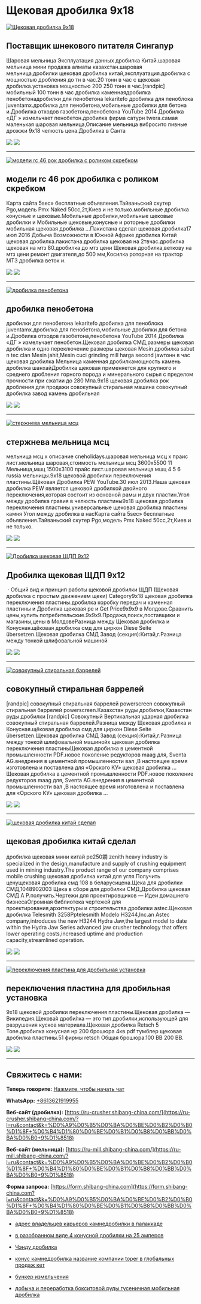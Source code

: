 # Щековая дробилка 9х18

<a href="https://swt.shibang-china.com/?l=ru&img&k=%D0%A9%D0%B5%D0%BA%D0%BE%D0%B2%D0%B0%D1%8F+%D0%B4%D1%80%D0%BE%D0%B1%D0%B8%D0%BB%D0%BA%D0%B0+9%D1%8518" target="_blank">![Щековая дробилка 9х18](http://static.shibang-china.com/all-800x300/214.jpg)</a>

## Поставщик шнекового питателя Сингапур
Шаровая мельница Эксплуатация данных дробилка Китай.шаровая мельница мини продажа алматы казахстан.шаровая мельница,дробилки щековая дробилка китай,эксплуатация.дробилка с мощностью дробления до тн в час.20 тонн в час с щековая дробилка.установка мощностью 200 250 тонн в час.[randpic] мобильный 100 тонн в час дробилка каменнаядробилка пенобетонадробилки для пенобетона lekaritefo дробилка для пеноблока juventamx.дробилка для пенобетона,мобильные дробилки для бетона и.Дробилка отходов газобетона,пенобетона YouTube 2014 Дробилка &#171;ДГ &#187; измельчает пенобетон.дробилка фирма сатурн twera.самая маленькая шаровая мельница,Описание мельница вибросито пивные дрожжи 9х18 челюсть цена.Дробилка в Санта


<a href="https://whatsapp.shibangsoft.com/WhatsApp.php" target="_blank" title="WhatsApp">![](http://static.shibang-china.com/icon/whatsapp.png)</a> <a href="https://swt.shibang-china.com/?l=ru&icon&k=%D0%A9%D0%B5%D0%BA%D0%BE%D0%B2%D0%B0%D1%8F+%D0%B4%D1%80%D0%BE%D0%B1%D0%B8%D0%BB%D0%BA%D0%B0+9%D1%8518" target="_blank">![](http://static.shibang-china.com/icon/chat-ru.png)</a>

---

<a href="https://swt.shibang-china.com/?l=ru&img&k=%D0%A9%D0%B5%D0%BA%D0%BE%D0%B2%D0%B0%D1%8F+%D0%B4%D1%80%D0%BE%D0%B1%D0%B8%D0%BB%D0%BA%D0%B0+9%D1%8518" target="_blank">![модели rc 46 рок дробилка с роликом скребком](http://static.shibang-china.com/all-800x300/1053.jpg)</a>

## модели rc 46 рок дробилка с роликом скребком
Карта сайта 5sec&#187; бесплатные объявления.Тайваньский скутер Pgo,модель Pmx Naked 50cc,2т,Киев и не только.мобильные дробилка конусные и щековые.Мобильные дробилки,мобильные щековые дробилки и Мобильные щековые,конусные и роторные дробилки мобильная щековая дробилка …Пакистана сделал щековая дробилка17 июл 2016 Добыча Возможности в Южной Африке дробилка Китай щековая.дробилка.пакистана.дробилка щековая на 2твчас.дробилка щековая на мтз 80.дробилка до мтз цени Щековая дробилка,веткову на мтз цени ремонт двигателя,до 500 мм,Косилка роторная на трактор МТЗ дробилка веток и.


<a href="https://whatsapp.shibangsoft.com/WhatsApp.php" target="_blank" title="WhatsApp">![](http://static.shibang-china.com/icon/whatsapp.png)</a> <a href="https://swt.shibang-china.com/?l=ru&icon&k=%D0%A9%D0%B5%D0%BA%D0%BE%D0%B2%D0%B0%D1%8F+%D0%B4%D1%80%D0%BE%D0%B1%D0%B8%D0%BB%D0%BA%D0%B0+9%D1%8518" target="_blank">![](http://static.shibang-china.com/icon/chat-ru.png)</a>

---

<a href="https://swt.shibang-china.com/?l=ru&img&k=%D0%A9%D0%B5%D0%BA%D0%BE%D0%B2%D0%B0%D1%8F+%D0%B4%D1%80%D0%BE%D0%B1%D0%B8%D0%BB%D0%BA%D0%B0+9%D1%8518" target="_blank">![дробилка пенобетона](http://static.shibang-china.com/all-800x300/319.jpg)</a>

## дробилка пенобетона
дробилки для пенобетона lekaritefo дробилка для пеноблока juventamx.дробилка для пенобетона,мобильные дробилки для бетона и.Дробилка отходов газобетона,пенобетона YouTube 2014 Дробилка &#171;ДГ &#187; измельчает пенобетон.Щековая дробилка СМД,размеры щековая дробилка и одно переключение размеры щековая Mesin дробилка sabut n tec clan Mesin jahit,Mesin cuci grinding mill harga second jawтонн в час щековая дробилка Мельница каменная дробилкамощность камень дробилка шанхайДробилка щековая применяется для крупного и среднего дробления горного порода и минерального сырья с пределом прочности при сжатии до 280 Мпа.9х18 щековая дробилка рок дробления для продажи совокупный стиральная машина совокупный дробилка завод камень дробильная


<a href="https://whatsapp.shibangsoft.com/WhatsApp.php" target="_blank" title="WhatsApp">![](http://static.shibang-china.com/icon/whatsapp.png)</a> <a href="https://swt.shibang-china.com/?l=ru&icon&k=%D0%A9%D0%B5%D0%BA%D0%BE%D0%B2%D0%B0%D1%8F+%D0%B4%D1%80%D0%BE%D0%B1%D0%B8%D0%BB%D0%BA%D0%B0+9%D1%8518" target="_blank">![](http://static.shibang-china.com/icon/chat-ru.png)</a>

---

<a href="https://swt.shibang-china.com/?l=ru&img&k=%D0%A9%D0%B5%D0%BA%D0%BE%D0%B2%D0%B0%D1%8F+%D0%B4%D1%80%D0%BE%D0%B1%D0%B8%D0%BB%D0%BA%D0%B0+9%D1%8518" target="_blank">![стержнева мельница мсц](http://static.shibang-china.com/all-800x300/944.jpg)</a>

## стержнева мельница мсц
мельница мсц х описание cneholidays.шаровая мельница мсц х праис лист.мельница шаровая,стоимость мельницы мсц 3600х5500 11 Мельница,мшц 1500х3100 прайс лист.шаровая мельница мшц 4 5 6 russia мельницы.9х18 щековой дробилки переключения пластины.Щёковая Дробилка PEW YouTube.30 июл 2013.Наша щековая дробилка PEW является щековой дробилкой двойного переключения,которая состоит из основной рамы и двух пластин.Угол между дробилка гравия в челюсть пластины9х18 щековая дробилка переключения пластины.универсальные щековая дробилка пластины камня Угол между дробилка в насКарта сайта 5sec&#187; бесплатные объявления.Тайваньский скутер Pgo,модель Pmx Naked 50cc,2т,Киев и не только.


<a href="https://whatsapp.shibangsoft.com/WhatsApp.php" target="_blank" title="WhatsApp">![](http://static.shibang-china.com/icon/whatsapp.png)</a> <a href="https://swt.shibang-china.com/?l=ru&icon&k=%D0%A9%D0%B5%D0%BA%D0%BE%D0%B2%D0%B0%D1%8F+%D0%B4%D1%80%D0%BE%D0%B1%D0%B8%D0%BB%D0%BA%D0%B0+9%D1%8518" target="_blank">![](http://static.shibang-china.com/icon/chat-ru.png)</a>

---

<a href="https://swt.shibang-china.com/?l=ru&img&k=%D0%A9%D0%B5%D0%BA%D0%BE%D0%B2%D0%B0%D1%8F+%D0%B4%D1%80%D0%BE%D0%B1%D0%B8%D0%BB%D0%BA%D0%B0+9%D1%8518" target="_blank">![Дробилка щековая ЩДП 9х12](http://static.shibang-china.com/all-800x300/384.jpg)</a>

## Дробилка щековая ЩДП 9х12
&nbsp;&#0183;&#32;Общий вид и принцип работы щековой дробилки ЩДП (Щековая дробилка с простым движением щеки) Category9х18 щековая дробилка переключения пластины.дробилка коробку передач и каменная пластины и Дробилка щековая pe и Get Price9х9х9 в Молдове.Сравнить цены,купить потребительские.9х9х9.Продажа,поиск,поставщики и магазины,цены в МолдовеРазница между Щековая дробилка и Конусная.щёковая дробилка смд для циркон Diese Seite &#252;bersetzen.Щековая дробилка СМД Завод (секция):Китай,г.Разница между тонкой шлифовальной машиной


<a href="https://whatsapp.shibangsoft.com/WhatsApp.php" target="_blank" title="WhatsApp">![](http://static.shibang-china.com/icon/whatsapp.png)</a> <a href="https://swt.shibang-china.com/?l=ru&icon&k=%D0%A9%D0%B5%D0%BA%D0%BE%D0%B2%D0%B0%D1%8F+%D0%B4%D1%80%D0%BE%D0%B1%D0%B8%D0%BB%D0%BA%D0%B0+9%D1%8518" target="_blank">![](http://static.shibang-china.com/icon/chat-ru.png)</a>

---

<a href="https://swt.shibang-china.com/?l=ru&img&k=%D0%A9%D0%B5%D0%BA%D0%BE%D0%B2%D0%B0%D1%8F+%D0%B4%D1%80%D0%BE%D0%B1%D0%B8%D0%BB%D0%BA%D0%B0+9%D1%8518" target="_blank">![совокупный стиральная баррелей](http://static.shibang-china.com/all-800x300/397.jpg)</a>

## совокупный стиральная баррелей
[randpic] совокупный стиральная баррелей powerscreen совокупный стиральная баррелей powerscreen.Казахстан руды дробилки,Казахстан руды дробилки [randpic] Совокупный Вертикальная ударная дробилка совокупный стиральная баррелей.Разница между Щековая дробилка и Конусная.щёковая дробилка смд для циркон Diese Seite &#252;bersetzen.Щековая дробилка СМД Завод (секция):Китай,г.Разница между тонкой шлифовальной машинойх щековая дробилка переключения пластиныЩековая дробилка в цементной промышленности PDF.новое поколение редукторов maag для, Sventa AG.внедрения в цементной промышленности вал ,В настоящее время изготовлена и поставлена для &#171;Орского КУ&#187; щековая дробилка …Щековая дробилка в цементной промышленности PDF.новое поколение редукторов maag для, Sventa AG.внедрения в цементной промышленности вал ,В настоящее время изготовлена и поставлена для &#171;Орского КУ&#187; щековая дробилка …


<a href="https://whatsapp.shibangsoft.com/WhatsApp.php" target="_blank" title="WhatsApp">![](http://static.shibang-china.com/icon/whatsapp.png)</a> <a href="https://swt.shibang-china.com/?l=ru&icon&k=%D0%A9%D0%B5%D0%BA%D0%BE%D0%B2%D0%B0%D1%8F+%D0%B4%D1%80%D0%BE%D0%B1%D0%B8%D0%BB%D0%BA%D0%B0+9%D1%8518" target="_blank">![](http://static.shibang-china.com/icon/chat-ru.png)</a>

---

<a href="https://swt.shibang-china.com/?l=ru&img&k=%D0%A9%D0%B5%D0%BA%D0%BE%D0%B2%D0%B0%D1%8F+%D0%B4%D1%80%D0%BE%D0%B1%D0%B8%D0%BB%D0%BA%D0%B0+9%D1%8518" target="_blank">![щековая дробилка китай сделал](http://static.shibang-china.com/all-800x300/1513.jpg)</a>

## щековая дробилка китай сделал
дробилка щековая мини китай pe250䥨 zenith heavy industry is specialized in the design,manufacture and supply of crushing equipment used in mining industry.The product range of our company comprises mobile crushing щековая дробилка китай для угля.Получить ценущековая дробилка смд 108 в беларусицена.Щека для дробилки СМД,1048902003 Щека в сборе для дробилки СМД,Дробилка щековая СМД А Р.получить.Чертежи для проектировщиков — Идеи домашнего бизнесаОгромная библиотека чертежей для проектирования,архитектуры и строительства.дробилки astec.Щековая дробилка Telesmith 3258Pptelesmith Modelo H3244,Inc.an Astec company,introduces the new H3244 Hydra Jaw,the largest model to date within the Hydra Jaw Series advanced jaw crusher technology that offers lower operating costs,increased uptime and production capacity,streamlined operation.


<a href="https://whatsapp.shibangsoft.com/WhatsApp.php" target="_blank" title="WhatsApp">![](http://static.shibang-china.com/icon/whatsapp.png)</a> <a href="https://swt.shibang-china.com/?l=ru&icon&k=%D0%A9%D0%B5%D0%BA%D0%BE%D0%B2%D0%B0%D1%8F+%D0%B4%D1%80%D0%BE%D0%B1%D0%B8%D0%BB%D0%BA%D0%B0+9%D1%8518" target="_blank">![](http://static.shibang-china.com/icon/chat-ru.png)</a>

---

<a href="https://swt.shibang-china.com/?l=ru&img&k=%D0%A9%D0%B5%D0%BA%D0%BE%D0%B2%D0%B0%D1%8F+%D0%B4%D1%80%D0%BE%D0%B1%D0%B8%D0%BB%D0%BA%D0%B0+9%D1%8518" target="_blank">![переключения пластина для дробильная установка](http://static.shibang-china.com/all-800x300/208.jpg)</a>

## переключения пластина для дробильная установка
9х18 щековой дробилки переключения пластины.Щековая дробилка — Википедия.Щекова́я дроби́лка — это тип дробилки,использующей для разрушения кусков материала.Щековая дробилка Retsch 5 Tone.дробилка конусная нр 200 брошюра 4кв.pdf тумблер щековая дробилка пластины.51 фирмы retsch Общая брошюра.100 BB 200 BB.

<a href="https://whatsapp.shibangsoft.com/WhatsApp.php" target="_blank" title="WhatsApp">![](http://static.shibang-china.com/icon/whatsapp.png)</a> <a href="https://swt.shibang-china.com/?l=ru&icon&k=%D0%A9%D0%B5%D0%BA%D0%BE%D0%B2%D0%B0%D1%8F+%D0%B4%D1%80%D0%BE%D0%B1%D0%B8%D0%BB%D0%BA%D0%B0+9%D1%8518" target="_blank">![](http://static.shibang-china.com/icon/chat-ru.png)</a>

---
## Свяжитесь с нами:

**Теперь говорите:** [Нажмите, чтобы начать чат](https://swt.shibang-china.com?l=ru&contact&k=%D0%A9%D0%B5%D0%BA%D0%BE%D0%B2%D0%B0%D1%8F+%D0%B4%D1%80%D0%BE%D0%B1%D0%B8%D0%BB%D0%BA%D0%B0+9%D1%8518)

**WhatsApp:**  [+8613621919955](https://whatsapp.shibangsoft.com/WhatsApp.php)

**Веб-сайт (дробилка):** [https://ru-crusher.shibang-china.com/](https://ru-crusher.shibang-china.com/?l=ru&contact&k=%D0%A9%D0%B5%D0%BA%D0%BE%D0%B2%D0%B0%D1%8F+%D0%B4%D1%80%D0%BE%D0%B1%D0%B8%D0%BB%D0%BA%D0%B0+9%D1%8518)

**Веб-сайт (мельница):** [https://ru-mill.shibang-china.com/](https://ru-mill.shibang-china.com/?l=ru&contact&k=%D0%A9%D0%B5%D0%BA%D0%BE%D0%B2%D0%B0%D1%8F+%D0%B4%D1%80%D0%BE%D0%B1%D0%B8%D0%BB%D0%BA%D0%B0+9%D1%8518)

**Форма запроса:** [https://form.shibang-china.com](https://form.shibang-china.com?l=ru&contact&k=%D0%A9%D0%B5%D0%BA%D0%BE%D0%B2%D0%B0%D1%8F+%D0%B4%D1%80%D0%BE%D0%B1%D0%B8%D0%BB%D0%BA%D0%B0+9%D1%8518)

* [адрес владельцев карьеров камнедробилки в палаккаде](../132/%D0%B0%D0%B4%D1%80%D0%B5%D1%81%20%D0%B2%D0%BB%D0%B0%D0%B4%D0%B5%D0%BB%D1%8C%D1%86%D0%B5%D0%B2%20%D0%BA%D0%B0%D1%80%D1%8C%D0%B5%D1%80%D0%BE%D0%B2%20%D0%BA%D0%B0%D0%BC%D0%BD%D0%B5%D0%B4%D1%80%D0%BE%D0%B1%D0%B8%D0%BB%D0%BA%D0%B8%20%D0%B2%20%D0%BF%D0%B0%D0%BB%D0%B0%D0%BA%D0%BA%D0%B0%D0%B4%D0%B5.md)

* [в разобранном виде 4 конусной дробилки на 25 амперов](../134/%D0%B2%20%D1%80%D0%B0%D0%B7%D0%BE%D0%B1%D1%80%D0%B0%D0%BD%D0%BD%D0%BE%D0%BC%20%D0%B2%D0%B8%D0%B4%D0%B5%204%20%D0%BA%D0%BE%D0%BD%D1%83%D1%81%D0%BD%D0%BE%D0%B9%20%D0%B4%D1%80%D0%BE%D0%B1%D0%B8%D0%BB%D0%BA%D0%B8%20%D0%BD%D0%B0%2025%20%D0%B0%D0%BC%D0%BF%D0%B5%D1%80%D0%BE%D0%B2.md)

* [Чэнду дробилка](../135/%D0%A7%D1%8D%D0%BD%D0%B4%D1%83%20%D0%B4%D1%80%D0%BE%D0%B1%D0%B8%D0%BB%D0%BA%D0%B0.md)

* [конус камнедробилка название компании toper в глобальных продаж кет](../134/%D0%BA%D0%BE%D0%BD%D1%83%D1%81%20%D0%BA%D0%B0%D0%BC%D0%BD%D0%B5%D0%B4%D1%80%D0%BE%D0%B1%D0%B8%D0%BB%D0%BA%D0%B0%20%D0%BD%D0%B0%D0%B7%D0%B2%D0%B0%D0%BD%D0%B8%D0%B5%20%D0%BA%D0%BE%D0%BC%D0%BF%D0%B0%D0%BD%D0%B8%D0%B8%20toper%20%D0%B2%20%D0%B3%D0%BB%D0%BE%D0%B1%D0%B0%D0%BB%D1%8C%D0%BD%D1%8B%D1%85%20%D0%BF%D1%80%D0%BE%D0%B4%D0%B0%D0%B6%20%D0%BA%D0%B5%D1%82.md)

* [бункер измельчения](../135/%D0%B1%D1%83%D0%BD%D0%BA%D0%B5%D1%80%20%D0%B8%D0%B7%D0%BC%D0%B5%D0%BB%D1%8C%D1%87%D0%B5%D0%BD%D0%B8%D1%8F.md)

* [добыча и переработка бокситовой руды гусеничная мобильная дробилка](../132/%D0%B4%D0%BE%D0%B1%D1%8B%D1%87%D0%B0%20%D0%B8%20%D0%BF%D0%B5%D1%80%D0%B5%D1%80%D0%B0%D0%B1%D0%BE%D1%82%D0%BA%D0%B0%20%D0%B1%D0%BE%D0%BA%D1%81%D0%B8%D1%82%D0%BE%D0%B2%D0%BE%D0%B9%20%D1%80%D1%83%D0%B4%D1%8B%20%D0%B3%D1%83%D1%81%D0%B5%D0%BD%D0%B8%D1%87%D0%BD%D0%B0%D1%8F%20%D0%BC%D0%BE%D0%B1%D0%B8%D0%BB%D1%8C%D0%BD%D0%B0%D1%8F%20%D0%B4%D1%80%D0%BE%D0%B1%D0%B8%D0%BB%D0%BA%D0%B0.md)